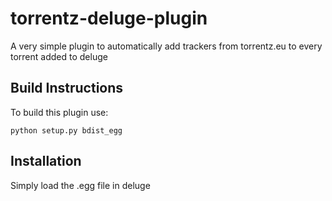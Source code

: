 torrentz-deluge-plugin
======================

A very simple plugin to automatically add trackers from torrentz.eu to every torrent added to deluge

Build Instructions
------------------

To build this plugin use:

    python setup.py bdist_egg

Installation
------------

Simply load the .egg file in deluge